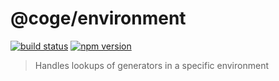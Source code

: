 # @coge/environment

[![build status](https://img.shields.io/travis/cogelab/environment/master.svg)](https://travis-ci.org/cogelab/environment)
[![npm version](https://img.shields.io/npm/v/@coge/environment.svg)](https://www.npmjs.com/package/@coge/environment)

> Handles lookups of generators in a specific environment
